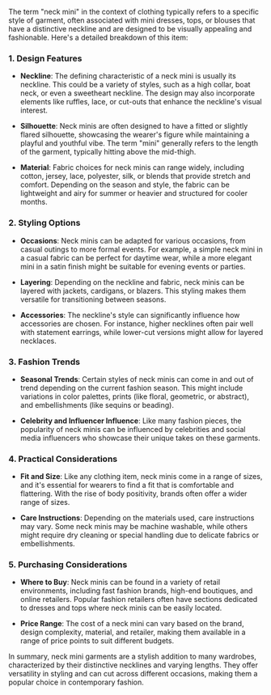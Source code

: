 The term "neck mini" in the context of clothing typically refers to a specific style of garment, often associated with mini dresses, tops, or blouses that have a distinctive neckline and are designed to be visually appealing and fashionable. Here's a detailed breakdown of this item:

### 1. Design Features

- **Neckline**: The defining characteristic of a neck mini is usually its neckline. This could be a variety of styles, such as a high collar, boat neck, or even a sweetheart neckline. The design may also incorporate elements like ruffles, lace, or cut-outs that enhance the neckline's visual interest.

- **Silhouette**: Neck minis are often designed to have a fitted or slightly flared silhouette, showcasing the wearer's figure while maintaining a playful and youthful vibe. The term "mini" generally refers to the length of the garment, typically hitting above the mid-thigh.

- **Material**: Fabric choices for neck minis can range widely, including cotton, jersey, lace, polyester, silk, or blends that provide stretch and comfort. Depending on the season and style, the fabric can be lightweight and airy for summer or heavier and structured for cooler months.

### 2. Styling Options

- **Occasions**: Neck minis can be adapted for various occasions, from casual outings to more formal events. For example, a simple neck mini in a casual fabric can be perfect for daytime wear, while a more elegant mini in a satin finish might be suitable for evening events or parties.

- **Layering**: Depending on the neckline and fabric, neck minis can be layered with jackets, cardigans, or blazers. This styling makes them versatile for transitioning between seasons.

- **Accessories**: The neckline's style can significantly influence how accessories are chosen. For instance, higher necklines often pair well with statement earrings, while lower-cut versions might allow for layered necklaces.

### 3. Fashion Trends

- **Seasonal Trends**: Certain styles of neck minis can come in and out of trend depending on the current fashion season. This might include variations in color palettes, prints (like floral, geometric, or abstract), and embellishments (like sequins or beading).

- **Celebrity and Influencer Influence**: Like many fashion pieces, the popularity of neck minis can be influenced by celebrities and social media influencers who showcase their unique takes on these garments.

### 4. Practical Considerations

- **Fit and Size**: Like any clothing item, neck minis come in a range of sizes, and it's essential for wearers to find a fit that is comfortable and flattering. With the rise of body positivity, brands often offer a wider range of sizes.

- **Care Instructions**: Depending on the materials used, care instructions may vary. Some neck minis may be machine washable, while others might require dry cleaning or special handling due to delicate fabrics or embellishments.

### 5. Purchasing Considerations

- **Where to Buy**: Neck minis can be found in a variety of retail environments, including fast fashion brands, high-end boutiques, and online retailers. Popular fashion retailers often have sections dedicated to dresses and tops where neck minis can be easily located.

- **Price Range**: The cost of a neck mini can vary based on the brand, design complexity, material, and retailer, making them available in a range of price points to suit different budgets.

In summary, neck mini garments are a stylish addition to many wardrobes, characterized by their distinctive necklines and varying lengths. They offer versatility in styling and can cut across different occasions, making them a popular choice in contemporary fashion.